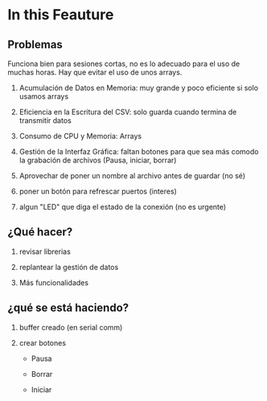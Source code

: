 # In this Feauture

## Problemas 

Funciona bien para sesiones cortas, no es lo adecuado para el uso de muchas horas.
Hay que evitar el uso de unos arrays.

1. Acumulación de Datos en Memoria: muy grande y poco eficiente si solo usamos arrays

2. Eficiencia en la Escritura del CSV: solo guarda cuando termina de transmitir datos

3. Consumo de CPU y Memoria: Arrays

4. Gestión de la Interfaz Gráfica: faltan botones para que sea más comodo la grabación de archivos (Pausa, iniciar, borrar)

5. Aprovechar de poner un nombre al archivo antes de guardar (no sé)

6. poner un botón para refrescar puertos (interes)

7. algun "LED" que diga el estado de la conexión (no es urgente)

## ¿Qué hacer?

1. revisar librerias

2. replantear la gestión de datos

3. Más funcionalidades

## ¿qué se está haciendo?

1. buffer creado (en serial comm)

2. crear botones 

    + Pausa

    + Borrar

    + Iniciar

    


